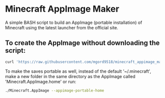 # Minecraft AppImage Maker
A simple BASH script to build an AppImage (portable installation) of Minecraft using the latest launcher from the official site.<br/>

## To create the AppImage without downloading the script:
```bash
curl 'https://raw.githubusercontent.com/mgord9518/minecraft_appimage_maker/main/minecraft-appimage-maker.bash' | bash
```
To make the saves portable as well, instead of the default '~/.minecraft', make a new folder in the same directory as the AppImage called 'Minecraft.AppImage.home' or run:
```bash
./Minecraft.AppImage --appimage-portable-home
```
